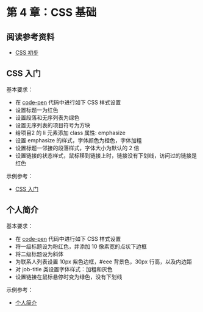 # 第 4 章：CSS 基础

## 阅读参考资料

- [CSS 初步](https://developer.mozilla.org/zh-CN/docs/Learn/CSS/First_steps)

## CSS 入门

基本要求：
- 在 [code-pen](https://codepen.io/wangding/pen/wvJKopE?editors=1100) 代码中进行如下 CSS 样式设置
- 设置标题一为红色
- 设置段落和无序列表为绿色
- 设置无序列表的项目符号为方块
- 给项目2 的 li 元素添加 class 属性: emphasize
- 设置 emphasize 的样式，字体颜色为橙色，字体加粗
- 设置标题一邻接的段落样式，字体大小为默认的 2 倍
- 设置链接的状态样式，鼠标移到链接上时，链接没有下划线，访问过的链接是红色

示例参考：
- [CSS 入门](https://wangding.github.io/css-demo/01-start/01-start.html)

## 个人简介

基本要求：
- 在 [code-pen](https://codepen.io/wangding/pen/ExWVZQb?editors=1100) 代码中进行如下 CSS 样式设置
- 将一级标题设为粉红色，并添加 10 像素宽的点状下边框
- 将二级标题设为斜体
- 为联系人列表设置 10px 紫色边框，#eee 背景色，30px 行高，以及内边距
- 对 job-title 类设置字体样式：加粗和灰色
- 设置链接在鼠标悬停时变为绿色，没有下划线

示例参考：
- [个人简介](https://wangding.github.io/css-demo/01-start/02-personal.html)
